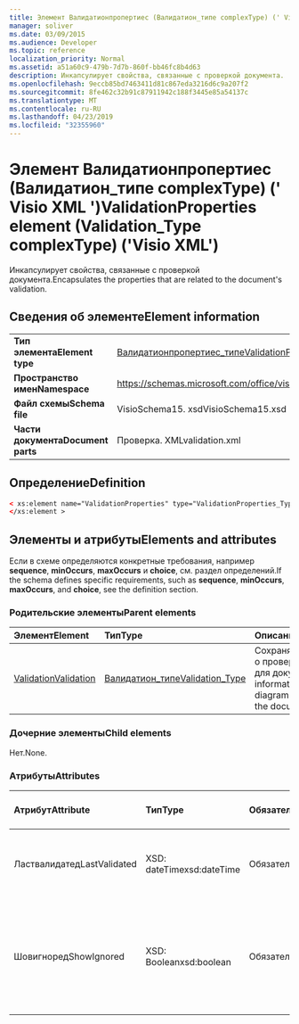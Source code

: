 ```yaml
---
title: Элемент Валидатионпропертиес (Валидатион_типе complexType) (' Visio XML ')
manager: soliver
ms.date: 03/09/2015
ms.audience: Developer
ms.topic: reference
localization_priority: Normal
ms.assetid: a51a60c9-479b-7d7b-860f-bb46fc8b4d63
description: Инкапсулирует свойства, связанные с проверкой документа.
ms.openlocfilehash: 9eccb85bd7463411d81c867eda3216d6c9a207f2
ms.sourcegitcommit: 8fe462c32b91c87911942c188f3445e85a54137c
ms.translationtype: MT
ms.contentlocale: ru-RU
ms.lasthandoff: 04/23/2019
ms.locfileid: "32355960"
---
```

# <a name="validationproperties-element-validationtype-complextype-visio-xml"></a><span data-ttu-id="04109-103">Элемент Валидатионпропертиес (Валидатион_типе complexType) (' Visio XML ')</span><span class="sxs-lookup"><span data-stu-id="04109-103">ValidationProperties element (Validation_Type complexType) ('Visio XML')</span></span>

<span data-ttu-id="04109-104">Инкапсулирует свойства, связанные с проверкой документа.</span><span class="sxs-lookup"><span data-stu-id="04109-104">Encapsulates the properties that are related to the document's validation.</span></span>
  
## <a name="element-information"></a><span data-ttu-id="04109-105">Сведения об элементе</span><span class="sxs-lookup"><span data-stu-id="04109-105">Element information</span></span>

|||
|:-----|:-----|
|<span data-ttu-id="04109-106">**Тип элемента**</span><span class="sxs-lookup"><span data-stu-id="04109-106">**Element type**</span></span> <br/> |[<span data-ttu-id="04109-107">Валидатионпропертиес_типе</span><span class="sxs-lookup"><span data-stu-id="04109-107">ValidationProperties_Type</span></span>](validationproperties_type-complextypevisio-xml.md) <br/> |
|<span data-ttu-id="04109-108">**Пространство имен**</span><span class="sxs-lookup"><span data-stu-id="04109-108">**Namespace**</span></span> <br/> |https://schemas.microsoft.com/office/visio/2012/main  <br/> |
|<span data-ttu-id="04109-109">**Файл схемы**</span><span class="sxs-lookup"><span data-stu-id="04109-109">**Schema file**</span></span> <br/> |<span data-ttu-id="04109-110">VisioSchema15. xsd</span><span class="sxs-lookup"><span data-stu-id="04109-110">VisioSchema15.xsd</span></span>  <br/> |
|<span data-ttu-id="04109-111">**Части документа**</span><span class="sxs-lookup"><span data-stu-id="04109-111">**Document parts**</span></span> <br/> |<span data-ttu-id="04109-112">Проверка. XML</span><span class="sxs-lookup"><span data-stu-id="04109-112">validation.xml</span></span>  <br/> |
   
## <a name="definition"></a><span data-ttu-id="04109-113">Определение</span><span class="sxs-lookup"><span data-stu-id="04109-113">Definition</span></span>

```XML
< xs:element name="ValidationProperties" type="ValidationProperties_Type" minOccurs="0" maxOccurs="1" >
</xs:element >
```

## <a name="elements-and-attributes"></a><span data-ttu-id="04109-114">Элементы и атрибуты</span><span class="sxs-lookup"><span data-stu-id="04109-114">Elements and attributes</span></span>

<span data-ttu-id="04109-115">Если в схеме определяются конкретные требования, например **sequence**, **minOccurs**, **maxOccurs** и **choice**, см. раздел определений.</span><span class="sxs-lookup"><span data-stu-id="04109-115">If the schema defines specific requirements, such as **sequence**, **minOccurs**, **maxOccurs**, and **choice**, see the definition section.</span></span> 
  
### <a name="parent-elements"></a><span data-ttu-id="04109-116">Родительские элементы</span><span class="sxs-lookup"><span data-stu-id="04109-116">Parent elements</span></span>

|<span data-ttu-id="04109-117">**Элемент**</span><span class="sxs-lookup"><span data-stu-id="04109-117">**Element**</span></span>|<span data-ttu-id="04109-118">**Тип**</span><span class="sxs-lookup"><span data-stu-id="04109-118">**Type**</span></span>|<span data-ttu-id="04109-119">**Описание**</span><span class="sxs-lookup"><span data-stu-id="04109-119">**Description**</span></span>|
|:-----|:-----|:-----|
|[<span data-ttu-id="04109-120">Validation</span><span class="sxs-lookup"><span data-stu-id="04109-120">Validation</span></span>](validation-elementvisio-xml.md) <br/> |[<span data-ttu-id="04109-121">Валидатион_типе</span><span class="sxs-lookup"><span data-stu-id="04109-121">Validation_Type</span></span>](validation_type-complextypevisio-xml.md) <br/> |<span data-ttu-id="04109-122">Сохраняет сведения о проверке схемы для документа.</span><span class="sxs-lookup"><span data-stu-id="04109-122">Stores information about diagram validation for the document.</span></span>  <br/> |
   
### <a name="child-elements"></a><span data-ttu-id="04109-123">Дочерние элементы</span><span class="sxs-lookup"><span data-stu-id="04109-123">Child elements</span></span>

<span data-ttu-id="04109-124">Нет.</span><span class="sxs-lookup"><span data-stu-id="04109-124">None.</span></span>
  
### <a name="attributes"></a><span data-ttu-id="04109-125">Атрибуты</span><span class="sxs-lookup"><span data-stu-id="04109-125">Attributes</span></span>

|<span data-ttu-id="04109-126">**Атрибут**</span><span class="sxs-lookup"><span data-stu-id="04109-126">**Attribute**</span></span>|<span data-ttu-id="04109-127">**Тип**</span><span class="sxs-lookup"><span data-stu-id="04109-127">**Type**</span></span>|<span data-ttu-id="04109-128">**Обязательный**</span><span class="sxs-lookup"><span data-stu-id="04109-128">**Required**</span></span>|<span data-ttu-id="04109-129">**Описание**</span><span class="sxs-lookup"><span data-stu-id="04109-129">**Description**</span></span>|<span data-ttu-id="04109-130">**Возможные значения**</span><span class="sxs-lookup"><span data-stu-id="04109-130">**Possible values**</span></span>|
|:-----|:-----|:-----|:-----|:-----|
|<span data-ttu-id="04109-131">Ластвалидатед</span><span class="sxs-lookup"><span data-stu-id="04109-131">LastValidated</span></span>  <br/> |<span data-ttu-id="04109-132">XSD: dateTime</span><span class="sxs-lookup"><span data-stu-id="04109-132">xsd:dateTime</span></span>  <br/> |<span data-ttu-id="04109-133">Обязательный</span><span class="sxs-lookup"><span data-stu-id="04109-133">required</span></span>  <br/> |<span data-ttu-id="04109-134">Дата и время последней проверки документа.</span><span class="sxs-lookup"><span data-stu-id="04109-134">The date and time that the document was last validated.</span></span>  <br/> |<span data-ttu-id="04109-135">Значения типа XSD: dateTime.</span><span class="sxs-lookup"><span data-stu-id="04109-135">Values of the xsd:dateTime type.</span></span>  <br/> |
|<span data-ttu-id="04109-136">Шовигноред</span><span class="sxs-lookup"><span data-stu-id="04109-136">ShowIgnored</span></span>  <br/> |<span data-ttu-id="04109-137">XSD: Boolean</span><span class="sxs-lookup"><span data-stu-id="04109-137">xsd:boolean</span></span>  <br/> |<span data-ttu-id="04109-138">Обязательный</span><span class="sxs-lookup"><span data-stu-id="04109-138">required</span></span>  <br/> |<span data-ttu-id="04109-139">Указывает, следует ли отображать пропущенные проблемы при проверке в окне "проблемы".</span><span class="sxs-lookup"><span data-stu-id="04109-139">Specifies whether to show ignored validation issues in the Issues window.</span></span>  <br/> |<span data-ttu-id="04109-140">Значения типа XSD: Boolean.</span><span class="sxs-lookup"><span data-stu-id="04109-140">Values of the xsd:boolean type.</span></span>  <br/> |
   

